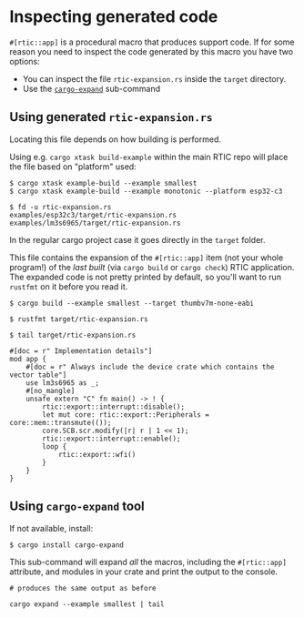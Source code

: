 # Inspecting generated code

`#[rtic::app]` is a procedural macro that produces support code.
If for some reason you need to inspect the code generated by this macro you have two options:

* You can inspect the file `rtic-expansion.rs` inside the `target` directory.
* Use the [`cargo-expand`] sub-command

## Using generated `rtic-expansion.rs`

Locating this file depends on how building is performed.

Using e.g. `cargo xtask build-example` within the main RTIC repo will place the file based on "platform" used:
```
$ cargo xtask example-build --example smallest
$ cargo xtask example-build --example monotonic --platform esp32-c3

$ fd -u rtic-expansion.rs
examples/esp32c3/target/rtic-expansion.rs
examples/lm3s6965/target/rtic-expansion.rs
```

In the regular cargo project case it goes directly in the `target` folder.

This file contains the expansion of the `#[rtic::app]` item (not your whole program!) of the *last built* (via `cargo build` or `cargo check`) RTIC application.
The expanded code is not pretty printed by default, so you'll want to run `rustfmt` on it before you read it.

``` console
$ cargo build --example smallest --target thumbv7m-none-eabi
```

``` console
$ rustfmt target/rtic-expansion.rs
```

``` console
$ tail target/rtic-expansion.rs
```

``` rust,noplayground
#[doc = r" Implementation details"]
mod app {
    #[doc = r" Always include the device crate which contains the vector table"]
    use lm3s6965 as _;
    #[no_mangle]
    unsafe extern "C" fn main() -> ! {
        rtic::export::interrupt::disable();
        let mut core: rtic::export::Peripherals = core::mem::transmute(());
        core.SCB.scr.modify(|r| r | 1 << 1);
        rtic::export::interrupt::enable();
        loop {
            rtic::export::wfi()
        }
    }
}
```

## Using `cargo-expand` tool

If not available, install:

```
$ cargo install cargo-expand
```

This sub-command will expand *all* the macros, including the `#[rtic::app]` attribute, and modules in your crate and print the output to the console.


[`cargo-expand`]: https://crates.io/crates/cargo-expand

``` console
# produces the same output as before
```

``` console
cargo expand --example smallest | tail
```
